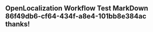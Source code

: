 <properties
ms.topic="hero-topic"
ms.test1="hero-topic"
ms.test2="test"/>

## OpenLocalization Workflow Test MarkDown 86f49db6-cf64-434f-a8e4-101bb8e384ac thanks!
